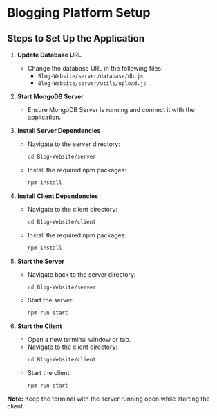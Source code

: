 # Blogging Platform Setup

## Steps to Set Up the Application

1. **Update Database URL**
   - Change the database URL in the following files:
     - `Blog-Website/server/database/db.js`
     - `Blog-Website/server/utils/upload.js`

2. **Start MongoDB Server**
   - Ensure MongoDB Server is running and connect it with the application.

3. **Install Server Dependencies**
   - Navigate to the server directory:
     ```bash
     cd Blog-Website/server
     ```
   - Install the required npm packages:
     ```bash
     npm install
     ```

4. **Install Client Dependencies**
   - Navigate to the client directory:
     ```bash
     cd Blog-Website/client
     ```
   - Install the required npm packages:
     ```bash
     npm install
     ```

5. **Start the Server**
   - Navigate back to the server directory:
     ```bash
     cd Blog-Website/server
     ```
   - Start the server:
     ```bash
     npm run start
     ```

6. **Start the Client**
   - Open a new terminal window or tab.
   - Navigate to the client directory:
     ```bash
     cd Blog-Website/client
     ```
   - Start the client:
     ```bash
     npm run start
     ```

**Note:** Keep the terminal with the server running open while starting the client.
